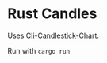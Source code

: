# Rust Candles 

Uses [Cli-Candlestick-Chart](https://github.com/Julien-R44/cli-candlestick-chart).

Run with `cargo run`